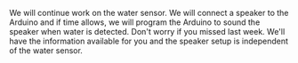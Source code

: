 We will continue work on the water sensor. We will connect a speaker to the Arduino and if time allows, we will program the Arduino to sound the speaker when water is detected. Don't worry if you missed last week. We'll have the information available for you and the speaker setup is independent of the water sensor.